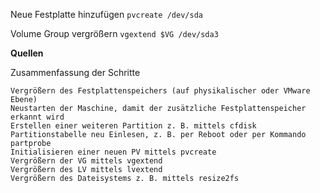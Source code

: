 Neue Festplatte hinzufügen 
`pvcreate /dev/sda`

Volume Group vergrößern
`vgextend $VG /dev/sda3`

**Quellen**

Zusammenfassung der Schritte

    Vergrößern des Festplattenspeichers (auf physikalischer oder VMware Ebene)
    Neustarten der Maschine, damit der zusätzliche Festplattenspeicher erkannt wird
    Erstellen einer weiteren Partition z. B. mittels cfdisk
    Partitionstabelle neu Einlesen, z. B. per Reboot oder per Kommando partprobe
    Initialisieren einer neuen PV mittels pvcreate
    Vergrößern der VG mittels vgextend
    Vergrößern des LV mittels lvextend
    Vergrößern des Dateisystems z. B. mittels resize2fs
